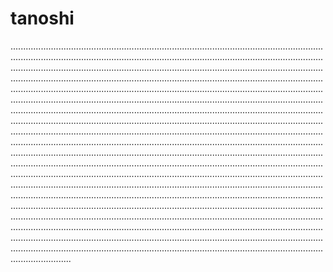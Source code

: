 # tanoshi

........................................................................................................................................................................................................................................................................................................................................................................................................................................................................................................................................................................................................................................................................................................................................................................................................................................................................................................................................................................................................................................................................................................................................................................................................................................................................................................................................................................................................................................................................................................................................................................................................................................................................................................................................................................................................................................................................................................................................................................................................................................................................................................................................................................................................................................................................................................................................................................................................................................................................................................................................................................................................